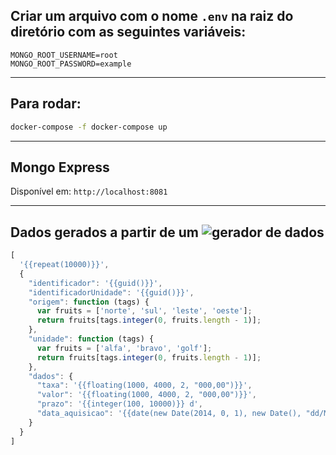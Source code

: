 ## Criar um arquivo com o nome `.env` na raiz do diretório com as seguintes variáveis:

```
MONGO_ROOT_USERNAME=root
MONGO_ROOT_PASSWORD=example
```

---

## Para rodar:

```sh
docker-compose -f docker-compose up
```

---

## Mongo Express

Disponível em:  `http://localhost:8081`

---

## Dados gerados a partir de um ![gerador de dados](https://www.json-generator.com/)

```js
[
  '{{repeat(10000)}}',
  {
    "identificador": '{{guid()}}',
    "identificadorUnidade": '{{guid()}}',
    "origem": function (tags) {
      var fruits = ['norte', 'sul', 'leste', 'oeste'];
      return fruits[tags.integer(0, fruits.length - 1)];
    },
    "unidade": function (tags) {
      var fruits = ['alfa', 'bravo', 'golf'];
      return fruits[tags.integer(0, fruits.length - 1)];
    },
    "dados": {
      "taxa": '{{floating(1000, 4000, 2, "000,00")}}',
      "valor": '{{floating(1000, 4000, 2, "000,00")}}',
      "prazo": '{{integer(100, 10000)}} d',
      "data_aquisicao": '{{date(new Date(2014, 0, 1), new Date(), "dd/MM/YYYY")}}'
    }
  }
]
```


